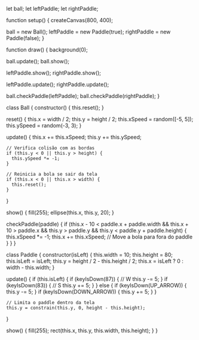 let ball;
let leftPaddle;
let rightPaddle;

function setup() {
  createCanvas(800, 400);
  
  ball = new Ball();
  leftPaddle = new Paddle(true);
  rightPaddle = new Paddle(false);
}

function draw() {
  background(0);
  
  ball.update();
  ball.show();
  
  leftPaddle.show();
  rightPaddle.show();
  
  leftPaddle.update();
  rightPaddle.update();
  
  ball.checkPaddle(leftPaddle);
  ball.checkPaddle(rightPaddle);
}

class Ball {
  constructor() {
    this.reset();
  }
  
  reset() {
    this.x = width / 2;
    this.y = height / 2;
    this.xSpeed = random([-5, 5]);
    this.ySpeed = random(-3, 3);
  }
  
  update() {
    this.x += this.xSpeed;
    this.y += this.ySpeed;
    
    // Verifica colisão com as bordas
    if (this.y < 0 || this.y > height) {
      this.ySpeed *= -1;
    }
    
    // Reinicia a bola se sair da tela
    if (this.x < 0 || this.x > width) {
      this.reset();
    }
  }
  
  show() {
    fill(255);
    ellipse(this.x, this.y, 20);
  }
  
  checkPaddle(paddle) {
    if (this.x - 10 < paddle.x + paddle.width && this.x + 10 > paddle.x && this.y > paddle.y && this.y < paddle.y + paddle.height) {
      this.xSpeed *= -1;
      this.x += this.xSpeed; // Move a bola para fora do paddle
    }
  }
}

class Paddle {
  constructor(isLeft) {
    this.width = 10;
    this.height = 80;
    this.isLeft = isLeft;
    this.y = height / 2 - this.height / 2;
    this.x = isLeft ? 0 : width - this.width;
  }
  
  update() {
    if (this.isLeft) {
      if (keyIsDown(87)) { // W
        this.y -= 5;
      }
      if (keyIsDown(83)) { // S
        this.y += 5;
      }
    } else {
      if (keyIsDown(UP_ARROW)) {
        this.y -= 5;
      }
      if (keyIsDown(DOWN_ARROW)) {
        this.y += 5;
      }
    }
    
    // Limita o paddle dentro da tela
    this.y = constrain(this.y, 0, height - this.height);
  }
  
  show() {
    fill(255);
    rect(this.x, this.y, this.width, this.height);
  }
}
